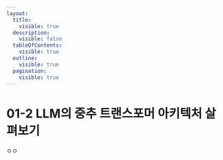 ```yaml
---
layout:
  title:
    visible: true
  description:
    visible: false
  tableOfContents:
    visible: true
  outline:
    visible: true
  pagination:
    visible: true
---
```


# 01-2 LLM의 중추 트랜스포머 아키텍처 살펴보기

ㅇㅇ
